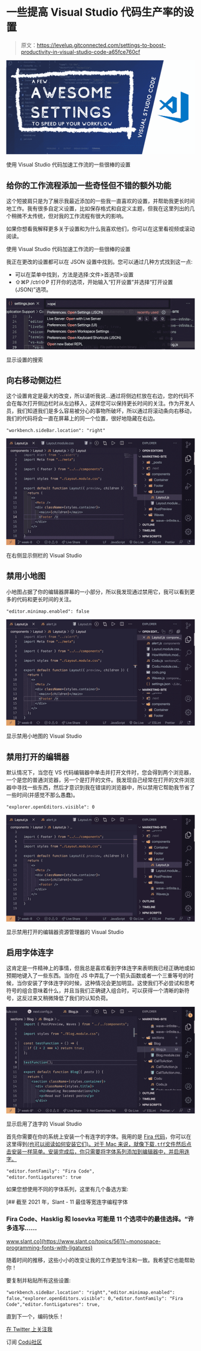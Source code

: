 # 一些提高 Visual Studio 代码生产率的设置

> 原文：<https://levelup.gitconnected.com/settings-to-boost-productivity-in-visual-studio-code-a65fce760cf>

![](img/8ee777c7a85a944545cc7c2bf5bef15c.png)

使用 Visual Studio 代码加速工作流的一些很棒的设置

## 给你的工作流程添加一些奇怪但不错的额外功能

这个短披肩只是为了展示我最近添加的一些我一直喜欢的设置，并帮助我更长时间地工作。我有很多自定义设置，比如保存格式和自定义主题，但我在这里列出的几个稍微不太传统，但对我的工作流程有很大的影响。

如果你想看我解释更多关于设置和为什么我喜欢他们，你可以在这里看视频或滚动阅读。

使用 Visual Studio 代码加速工作流的一些很棒的设置

我正在更改的设置都可以在 JSON 设置中找到。您可以通过几种方式找到这一点:

*   可以在菜单中找到，方法是选择:文件>首选项>设置
*   ⇧⌘P /ctrl⇧P 打开你的选项，开始输入“打开设置”并选择“打开设置(JSON)”选项。

![](img/5218bbc75e7e4b41caf4b91d471268f1.png)

显示设置的搜索

## 向右移动侧边栏

这个设置肯定是最大的改变，所以请听我说…通过将侧边栏放在右边，您的代码不会在每次打开侧边栏时从左边移入，这样您可以保持更长时间的关注。作为开发人员，我们知道我们是多么容易被分心的事物所破坏，所以通过将滚动条向右移动，我们的代码将会一直在屏幕上的同一个位置，很好地隐藏在右边。

```
"workbench.sideBar.location": "right"
```

![](img/7ab3afe7a613018d2fc0958b53d344c9.png)

在右侧显示侧栏的 Visual Studio

## 禁用小地图

小地图占据了你的编辑器屏幕的一小部分，所以我发现通过禁用它，我可以看到更多的代码和更长时间的关注。

```
"editor.minimap.enabled": false
```

![](img/8b151a286d12363d4184cac53e1a8ab5.png)

显示禁用小地图的 Visual Studio

## 禁用打开的编辑器

默认情况下，当您在 VS 代码编辑器中单击并打开文件时，您会得到两个浏览器，一个是您的普通浏览器，另一个是打开的文件。我发现自己经常在打开的文件浏览器中寻找一些东西，然后才意识到我在错误的浏览器中，所以禁用它帮助我节省了一些时间(并感觉不那么愚蠢)。

```
"explorer.openEditors.visible": 0
```

![](img/4458b1daf8dd3f14ecc1557fadc499cf.png)

显示禁用打开的编辑器资源管理器的 Visual Studio

## 启用字体连字

这肯定是一件精神上的事情，但我总是喜欢看到字体连字来表明我已经正确地或如预期地键入了一些东西。当你在 JS 中弄乱了一个箭头函数或者一个三重等号的时候，当你安装了字体连字的时候，这种情况会更加明显。这使我们不必尝试和思考符号的组合意味着什么，并且当我们正确键入组合时，可以获得一个清晰的新符号，这反过来又稍微降低了我们的认知负荷。

![](img/689c8dff794bf3877fdec01b7a719db0.png)

显示启用了连字的 Visual Studio

首先你需要在你的系统上安装一个有连字的字体。我用的是 [Fira 代码](https://github.com/tonsky/FiraCode/tree/master/distr/ttf)，你可以在这里得到[(也可以阅读如何安装它们)。对于 Mac 来说，就像下载`.tff`文件然后点击安装一样简单。安装完成后，你只需要将字体系列添加到编辑器中，并启用连字。](https://github.com/tonsky/FiraCode/wiki/Installing)

```
"editor.fontFamily": "Fira Code", 
"editor.fontLigatures": true
```

如果您想使用不同的字体系列，这里有几个备选方案:

[](https://www.slant.co/topics/5611/~monospace-programming-fonts-with-ligatures) [## 截至 2021 年，Slant - 11 最佳等宽连字编程字体

### Fira Code、Hasklig 和 Iosevka 可能是 11 个选项中的最佳选择。“许多连写……

www.slant.co](https://www.slant.co/topics/5611/~monospace-programming-fonts-with-ligatures) 

随着时间的推移，这些小小的改变让我的工作更加专注和一致。我希望它也能帮助你！

要复制并粘贴所有这些设置:

```
"workbench.sideBar.location": "right","editor.minimap.enabled": false,"explorer.openEditors.visible": 0,"editor.fontFamily": "Fira Code","editor.fontLigatures": true,
```

直到下一个，编码快乐！

[在 Twitter 上关注我](https://twitter.com/nialljoemaher)

订阅 [Codú社区](https://www.youtube.com/c/Cod%C3%BACommunity)